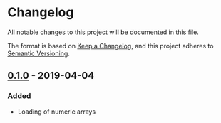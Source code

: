 # Changelog
All notable changes to this project will be documented in this file.

The format is based on [Keep a Changelog](https://keepachangelog.com/en/1.0.0/),
and this project adheres to [Semantic Versioning](https://semver.org/spec/v2.0.0.html).

## [0.1.0] - 2019-04-04
### Added
- Loading of numeric arrays

[0.1.0]: https://github.com/dthul/matfile/releases/tag/v0.1.0
